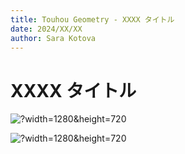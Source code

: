 ```yaml
---
title: Touhou Geometry - XXXX タイトル
date: 2024/XX/XX
author: Sara Kotova
---
```


# XXXX タイトル

![?width=1280&height=720]()

![?width=1280&height=720]()
